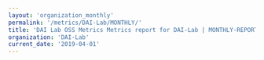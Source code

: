 ```yaml
---
layout: 'organization_monthly'
permalink: '/metrics/DAI-Lab/MONTHLY/'
title: 'DAI Lab OSS Metrics Metrics report for DAI-Lab | MONTHLY-REPORT-2019-04-01'
organization: 'DAI-Lab'
current_date: '2019-04-01'
---
```

